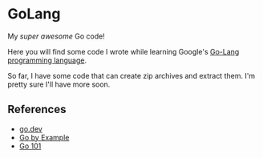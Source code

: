 GoLang
======

My _super awesome_ Go code!

Here you will find some code I wrote while learning Google's [Go-Lang programming language](http://golang.org).

So far, I have some code that can create zip archives and extract them. I'm pretty sure I'll have more soon.

References
----------

* [go.dev](https://go.dev/doc/tutorial/getting-started)
* [Go by Example](https://gobyexample.com/)
* [Go 101](https://go101.org/article/101.html)
